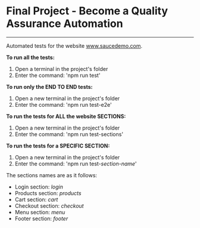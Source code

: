 # Final Project - Become a Quality Assurance Automation

***

Automated tests for the website www.saucedemo.com.

**To run all the tests:**
1. Open a terminal in the project's folder
2. Enter the command: 'npm run test'


**To run only the END TO END tests:**
1. Open a new terminal in the project's folder
2. Enter the command: 'npm run test-e2e'


**To run the tests for ALL the website SECTIONS:**
1. Open a new terminal in the project's folder
2. Enter the command: 'npm run test-sections'


**To run the tests for a SPECIFIC SECTION:**
1. Open a new terminal in the project's folder
2. Enter the command: 'npm run test-*section-name*'

The sections names are as it follows:
- Login section:        *login*
- Products section:     *products*
- Cart section:         *cart*
- Checkout section:     *checkout*
- Menu section:         *menu*
- Footer section:       *footer*